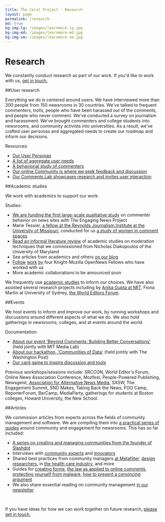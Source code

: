 ```yaml
---
title: The Coral Project - Research
layout: page
permalink: /research
md: true
bg-img-lg: /images/learnmore-lg.jpg
bg-img-md: /images/learnmore-md.jpg
bg-img-sm: /images/learnmore-sm.jpg
---
```

# Research

We constantly conduct research as part of our work. If you'd like to work with us, [get in touch.](/contact.html)

##User research

Everything we do is centered around users. We have interviewed more than 300 people from 150 newsrooms in 30 countries. We've talked to frequent commenters, trolls, people who have been harassed out of the comments, and people who never comment. We've conducted a survey on journalism and harassment. We've brought commenters and college students into newsrooms, and community activists into universities. As a result, we've crafted user personas and aggregated needs to create our roadmap and inform our decisions.

Resources:

* [Our User Personas](https://community.coralproject.net/t/our-user-personas/286)
* [A list of aggregate user needs](https://trello.com/b/Dhrb4D74/coral-s-needs-public) 
* [A behaviorial study of commenters](https://blog.coralproject.net/interviews-with-frequent-commenters/) 
* [Our online Community is where we seek feedback and discussion](https://community.coralproject.net/)
* [Our Comments Lab showcases research and invites user interaction](https://lab.coralproject.net)

##Academic studies

We work with academics to support our work.

Studies:

* [We are funding the first large-scale qualitative study](https://www.washingtonpost.com/news/ask-the-post/wp/2016/05/25/survey-what-do-you-think-of-comments-on-the-post/) on commenter behavior on news sites with The Engaging News Project
* Marie Tessier, [a fellow at the Reynolds Journalism Institute at the University of Missiouri](https://www.rjionline.org/projects/marie-tessier-fellowship-project-20152016), conducted for us [a study of women in comment spaces](https://blog.coralproject.net/raising-womens-voices/) 
* [Read an informal literature review](https://blog.coralproject.net/artificial-moderation-a-reading-list) of academic studies on moderation techniques that we commissioned from Nicholas Diakopoulos of the University of Maryland
* See articles from academics and others [on our blog](https://blog.coralproject.net/category/research/)
* [Follow](https://blog.coralproject.net/the-math-behind-the-metrics/) [work](https://blog.coralproject.net/newsrooms-privacy-creepy/) [by](https://source.opennews.org/en-US/articles/low-budget-natural-language-processing/) four Knight-Mozilla OpenNews Fellows who have worked with us
* More academic collaborations to be announced soon

We frequently use [academic studies](https://community.coralproject.net/t/interesting-academic-papers-about-comment-sections) to inform our choices. We have also assisted several research projects including by [Anika Gupta at MIT](https://dspace.mit.edu/handle/1721.1/104258#files-area), Fiona Martin at University of Sydney, [the World Editors Forum](http://www.wan-ifra.org/reports/2016/10/06/the-2016-global-report-on-online-commenting).

##Events

We host events to inform and improve our work, by running workshops and discussions around different aspects of what we do. We also hold gatherings in newsrooms, colleges, and at events around the world.

Documentation:

* [About our event 'Beyond Comments: Building Better Conversations'](https://blog.coralproject.net/beyond-comments-our-first-event/) (held jointly with MIT Media Lab) 
* [About our hackathon, 'Communities of Data'](https://blog.coralproject.net/our-first-hackathon/) (held jointly with The Washington Post)
* [Our card game to inspire discussion and tools](http://blog.coralproject.net/cards) 

Previous workshops/sessions include:
SRCCON, World Editor's Forum, Online News Association Conference, Mozfest, People-Powered Publishing, Newsgeist, [Association for Alternative News Media](https://blog.coralproject.net/alternative-news-editors-offer-alternatives-to-commenting/), SXSW, The Engagement Summit, SND Makes, Taking Back the News, FOO Camp, ReporterForum, BarCamp, MediaParty, gatherings for students at Boston colleges, Howard University, the New School. 


##Articles

We commission articles from experts across the fields of community management and software. We are compiling them into [a practical series of guides](https://coralproject.net/products/guides.html) around community and engagement for newsrooms. This has so far included:

* [A series on creating and managing communities from the founder of Slashdot](https://blog.coralproject.net/author/robert-malda/)
* Interviews with [community experts](https://blog.coralproject.net/category/interview/) and [innovators](https://blog.coralproject.net/category/new-tools/)
* Shared best practices from community managers [at Metafilter](https://blog.coralproject.net/advice-for-the-accidental-community-manager/), [design researchers](https://blog.coralproject.net/can-design-make-the-comments-section-nicer/), in [the health care industry](https://blog.coralproject.net/creating-community-culture/), and more
* Guides for [creating forms](https://blog.coralproject.net/forms-audience-engagement/), [the law as applied to online comments](https://blog.coralproject.net/internet-comments-and-the-law/), [protecting yourself from malware](https://blog.coralproject.net/user-submitted-malware/), [how to present a convincing argument](https://blog.coralproject.net/how-to-argue-successfully-online/)
* We also share essential reading on community management [in our newsletter](https://tinyletter.com/coralproject/archive)

<br />

If you have ideas for how we can work together on future research, [please get in touch.](/contact.html)



&nbsp;
&nbsp;
